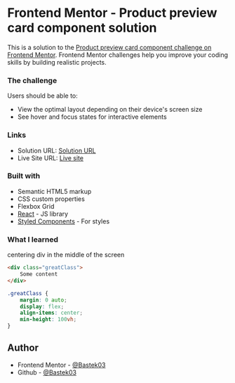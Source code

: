 # Frontend Mentor - Product preview card component solution

This is a solution to the [Product preview card component challenge on Frontend Mentor](https://www.frontendmentor.io/challenges/product-preview-card-component-GO7UmttRfa). Frontend Mentor challenges help you improve your coding skills by building realistic projects. 

### The challenge

Users should be able to:

- View the optimal layout depending on their device's screen size
- See hover and focus states for interactive elements

### Links

- Solution URL: [Solution URL](https://www.frontendmentor.io/solutions/responsive-product-preview-react-oORFqmq2Ka)
- Live Site URL: [Live site](https://bastek03.github.io/Newbie_Challange1/)

### Built with

- Semantic HTML5 markup
- CSS custom properties
- Flexbox Grid
- [React](https://reactjs.org/) - JS library
- [Styled Components](https://styled-components.com/) - For styles


### What I learned

centering div in the middle of the screen

```html
<div class="greatClass">
    Some content
</div>
```
```css
.greatClass {
    margin: 0 auto;
    display: flex;
    align-items: center;
    min-height: 100vh;
}
```

## Author

- Frontend Mentor - [@Bastek03](https://www.frontendmentor.io/profile/Bastek03)
- Github - [@Bastek03](https://github.com/Bastek03)
